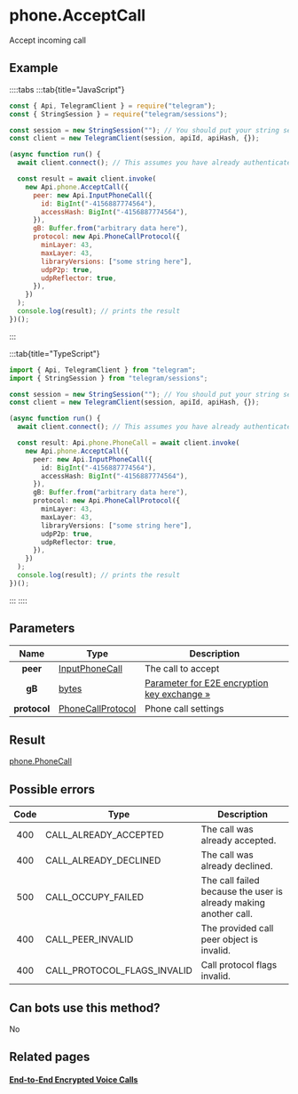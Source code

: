 # phone.AcceptCall

Accept incoming call

## Example

::::tabs
:::tab{title="JavaScript"}

```js
const { Api, TelegramClient } = require("telegram");
const { StringSession } = require("telegram/sessions");

const session = new StringSession(""); // You should put your string session here
const client = new TelegramClient(session, apiId, apiHash, {});

(async function run() {
  await client.connect(); // This assumes you have already authenticated with .start()

  const result = await client.invoke(
    new Api.phone.AcceptCall({
      peer: new Api.InputPhoneCall({
        id: BigInt("-4156887774564"),
        accessHash: BigInt("-4156887774564"),
      }),
      gB: Buffer.from("arbitrary data here"),
      protocol: new Api.PhoneCallProtocol({
        minLayer: 43,
        maxLayer: 43,
        libraryVersions: ["some string here"],
        udpP2p: true,
        udpReflector: true,
      }),
    })
  );
  console.log(result); // prints the result
})();
```

:::

:::tab{title="TypeScript"}

```ts
import { Api, TelegramClient } from "telegram";
import { StringSession } from "telegram/sessions";

const session = new StringSession(""); // You should put your string session here
const client = new TelegramClient(session, apiId, apiHash, {});

(async function run() {
  await client.connect(); // This assumes you have already authenticated with .start()

  const result: Api.phone.PhoneCall = await client.invoke(
    new Api.phone.AcceptCall({
      peer: new Api.InputPhoneCall({
        id: BigInt("-4156887774564"),
        accessHash: BigInt("-4156887774564"),
      }),
      gB: Buffer.from("arbitrary data here"),
      protocol: new Api.PhoneCallProtocol({
        minLayer: 43,
        maxLayer: 43,
        libraryVersions: ["some string here"],
        udpP2p: true,
        udpReflector: true,
      }),
    })
  );
  console.log(result); // prints the result
})();
```

:::
::::

## Parameters

|     Name     | Type                                                                  | Description                                                                                         |
| :----------: | --------------------------------------------------------------------- | --------------------------------------------------------------------------------------------------- |
|   **peer**   | [InputPhoneCall](https://core.telegram.org/type/InputPhoneCall)       | The call to accept                                                                                  |
|    **gB**    | [bytes](https://core.telegram.org/type/bytes)                         | [Parameter for E2E encryption key exchange »](https://core.telegram.org/api/end-to-end/voice-calls) |
| **protocol** | [PhoneCallProtocol](https://core.telegram.org/type/PhoneCallProtocol) | Phone call settings                                                                                 |

## Result

[phone.PhoneCall](https://core.telegram.org/type/phone.PhoneCall)

## Possible errors

| Code | Type                        | Description                                                      |
| :--: | --------------------------- | ---------------------------------------------------------------- |
| 400  | CALL_ALREADY_ACCEPTED       | The call was already accepted.                                   |
| 400  | CALL_ALREADY_DECLINED       | The call was already declined.                                   |
| 500  | CALL_OCCUPY_FAILED          | The call failed because the user is already making another call. |
| 400  | CALL_PEER_INVALID           | The provided call peer object is invalid.                        |
| 400  | CALL_PROTOCOL_FLAGS_INVALID | Call protocol flags invalid.                                     |

## Can bots use this method?

No

## Related pages

#### [End-to-End Encrypted Voice Calls](https://core.telegram.org/api/end-to-end/voice-calls)
